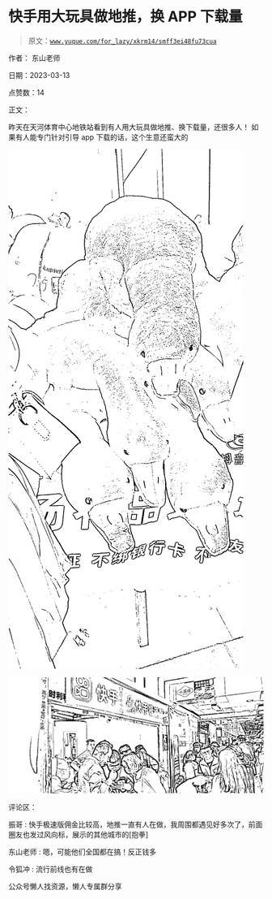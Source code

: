 # 快手用大玩具做地推，换 APP 下载量

> 原文：[`www.yuque.com/for_lazy/xkrm14/smff3ei48fu73cua`](https://www.yuque.com/for_lazy/xkrm14/smff3ei48fu73cua)



作者： 东山老师



日期：2023-03-13



点赞数：14



正文：



昨天在天河体育中心地铁站看到有人用大玩具做地推、换下载量，还很多人！ 如果有人能专门针对引导 app 下载的话，这个生意还蛮大的



![](img/067c704d6dd5d07d068362a232478dcb.png)  

![](img/290e916515bdad9b3337884dab040a2c.png)  

评论区：



振哥 : 快手极速版佣金比较高，地推一直有人在做，我周围都遇见好多次了，前面圈友也发过风向标，展示的其他城市的[抱拳]



东山老师 : 嗯，可能他们全国都在搞！反正钱多



令狐冲 : 流行前线也有在做



公众号懒人找资源，懒人专属群分享

